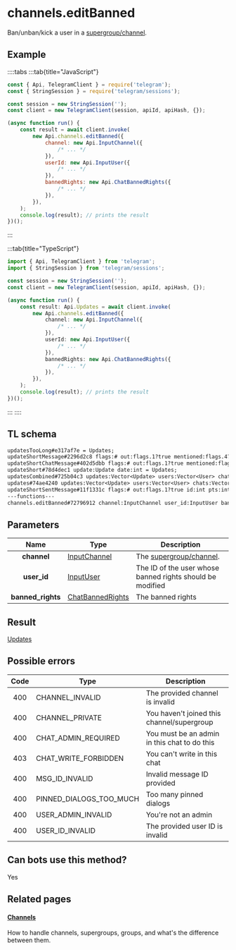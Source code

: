 # channels.editBanned

Ban/unban/kick a user in a [supergroup/channel](https://core.telegram.org/api/channel).

## Example

::::tabs
:::tab{title="JavaScript"}

```js
const { Api, TelegramClient } = require('telegram');
const { StringSession } = require('telegram/sessions');

const session = new StringSession('');
const client = new TelegramClient(session, apiId, apiHash, {});

(async function run() {
    const result = await client.invoke(
        new Api.channels.editBanned({
            channel: new Api.InputChannel({
                /* ... */
            }),
            userId: new Api.InputUser({
                /* ... */
            }),
            bannedRights: new Api.ChatBannedRights({
                /* ... */
            }),
        }),
    );
    console.log(result); // prints the result
})();
```

:::

:::tab{title="TypeScript"}

```ts
import { Api, TelegramClient } from 'telegram';
import { StringSession } from 'telegram/sessions';

const session = new StringSession('');
const client = new TelegramClient(session, apiId, apiHash, {});

(async function run() {
    const result: Api.Updates = await client.invoke(
        new Api.channels.editBanned({
            channel: new Api.InputChannel({
                /* ... */
            }),
            userId: new Api.InputUser({
                /* ... */
            }),
            bannedRights: new Api.ChatBannedRights({
                /* ... */
            }),
        }),
    );
    console.log(result); // prints the result
})();
```

:::
::::

## TL schema

```txt
updatesTooLong#e317af7e = Updates;
updateShortMessage#2296d2c8 flags:# out:flags.1?true mentioned:flags.4?true media_unread:flags.5?true silent:flags.13?true id:int user_id:int message:string pts:int pts_count:int date:int fwd_from:flags.2?MessageFwdHeader via_bot_id:flags.11?int reply_to:flags.3?MessageReplyHeader entities:flags.7?Vector<MessageEntity> = Updates;
updateShortChatMessage#402d5dbb flags:# out:flags.1?true mentioned:flags.4?true media_unread:flags.5?true silent:flags.13?true id:int from_id:int chat_id:int message:string pts:int pts_count:int date:int fwd_from:flags.2?MessageFwdHeader via_bot_id:flags.11?int reply_to:flags.3?MessageReplyHeader entities:flags.7?Vector<MessageEntity> = Updates;
updateShort#78d4dec1 update:Update date:int = Updates;
updatesCombined#725b04c3 updates:Vector<Update> users:Vector<User> chats:Vector<Chat> date:int seq_start:int seq:int = Updates;
updates#74ae4240 updates:Vector<Update> users:Vector<User> chats:Vector<Chat> date:int seq:int = Updates;
updateShortSentMessage#11f1331c flags:# out:flags.1?true id:int pts:int pts_count:int date:int media:flags.9?MessageMedia entities:flags.7?Vector<MessageEntity> = Updates;
---functions---
channels.editBanned#72796912 channel:InputChannel user_id:InputUser banned_rights:ChatBannedRights = Updates;
```

## Parameters

|       Name        | Type                                                                | Description                                                      |
| :---------------: | ------------------------------------------------------------------- | ---------------------------------------------------------------- |
|    **channel**    | [InputChannel](https://core.telegram.org/type/InputChannel)         | The [supergroup/channel](https://core.telegram.org/api/channel). |
|    **user_id**    | [InputUser](https://core.telegram.org/type/InputUser)               | The ID of the user whose banned rights should be modified        |
| **banned_rights** | [ChatBannedRights](https://core.telegram.org/type/ChatBannedRights) | The banned rights                                                |

## Result

[Updates](https://core.telegram.org/type/Updates)

## Possible errors

| Code | Type                    | Description                                  |
| :--: | ----------------------- | -------------------------------------------- |
| 400  | CHANNEL_INVALID         | The provided channel is invalid              |
| 400  | CHANNEL_PRIVATE         | You haven't joined this channel/supergroup   |
| 400  | CHAT_ADMIN_REQUIRED     | You must be an admin in this chat to do this |
| 403  | CHAT_WRITE_FORBIDDEN    | You can't write in this chat                 |
| 400  | MSG_ID_INVALID          | Invalid message ID provided                  |
| 400  | PINNED_DIALOGS_TOO_MUCH | Too many pinned dialogs                      |
| 400  | USER_ADMIN_INVALID      | You're not an admin                          |
| 400  | USER_ID_INVALID         | The provided user ID is invalid              |

## Can bots use this method?

Yes

## Related pages

#### [Channels](https://core.telegram.org/api/channel)

How to handle channels, supergroups, groups, and what's the difference between them.
